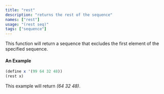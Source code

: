 ```yaml
---
title: "rest"
description: "returns the rest of the sequence"
names: ["rest"]
usage: "(rest seq)"
tags: ["sequence"]
---
```


This function will return a sequence that excludes the first element of the specified sequence.

#### An Example

```scheme
(define x '(99 64 32 48))
(rest x)
```

This example will return _(64 32 48)_.

